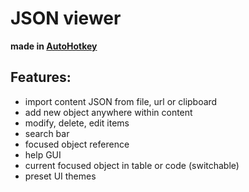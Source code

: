 # JSON viewer

**made in [AutoHotkey](https://www.autohotkey.com/)**

## Features:
 - import content JSON from file, url or clipboard
 - add new object anywhere within content
 - modify, delete, edit items
 - search bar
 - focused object reference
 - help GUI
 - current focused object in table or code (switchable)
 - preset UI themes